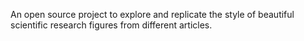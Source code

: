 An open source project to explore and replicate the style of beautiful scientific research figures from different articles.
